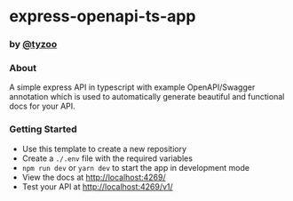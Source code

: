 # express-openapi-ts-app
### by [@tyzoo](https://github.io/tyzoo)

### About
A simple express API in typescript with example OpenAPI/Swagger annotation which is used to automatically generate beautiful and functional docs for your API.

### Getting Started
* Use this template to create a new repositiory
* Create a `./.env` file with the required variables
* `npm run dev` or `yarn dev` to start the app in development mode
* View the docs at [http://localhost:4269/](http://localhost:4269/)
* Test your API at [http://localhost:4269/v1/](http://localhost:4269/v1/)